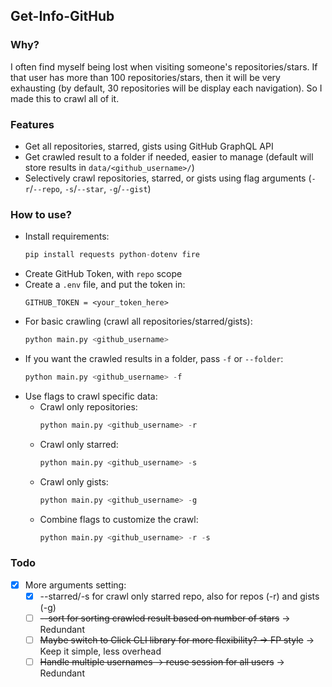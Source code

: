 ## Get-Info-GitHub

### Why?
I often find myself being lost when visiting someone's repositories/stars. If that user has more than 100 repositories/stars, then it will be very exhausting (by default, 30 repositories will be display each navigation). So I made this to crawl all of it.

### Features
- Get all repositories, starred, gists using GitHub GraphQL API
- Get crawled result to a folder if needed, easier to manage (default will store results in `data/<github_username>/`)
- Selectively crawl repositories, starred, or gists using flag arguments (`-r`/`--repo`, `-s`/`--star`, `-g`/`--gist`)

### How to use?
- Install requirements:
    ```python
    pip install requests python-dotenv fire
    ```
- Create GitHub Token, with `repo` scope
- Create a `.env` file, and put the token in:
    ```
    GITHUB_TOKEN = <your_token_here>    
    ```
- For basic crawling (crawl all repositories/starred/gists):
    ```python
    python main.py <github_username>
    ```
- If you want the crawled results in a folder, pass `-f` or `--folder`:
    ```python
    python main.py <github_username> -f
    ```
- Use flags to crawl specific data:
    - Crawl only repositories:
        ```python
        python main.py <github_username> -r
        ```
    - Crawl only starred:
        ```python
        python main.py <github_username> -s
        ```
    - Crawl only gists:
        ```python
        python main.py <github_username> -g
        ```
    - Combine flags to customize the crawl:
        ```python
        python main.py <github_username> -r -s
        ```
### Todo
- [x] More arguments setting: 
    - [x] --starred/-s for crawl only starred repo, also for repos (-r) and gists (-g)
    - [ ] ~~--sort for sorting crawled result based on number of stars~~ -> Redundant
    - [ ] ~~Maybe switch to Click CLI library for more flexibility? -> FP style~~ -> Keep it simple, less overhead
    - [ ] ~~Handle multiple usernames -> reuse session for all users~~ -> Redundant